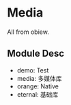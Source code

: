 # Media
All from obiew.

## Module Desc

* demo: Test
* media: 多媒体库
* orange: Native
* eternal: 基础库
